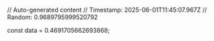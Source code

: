 // Auto-generated content
// Timestamp: 2025-06-01T11:45:07.967Z
// Random: 0.9689795999520792

const data = 0.4691705662693868;